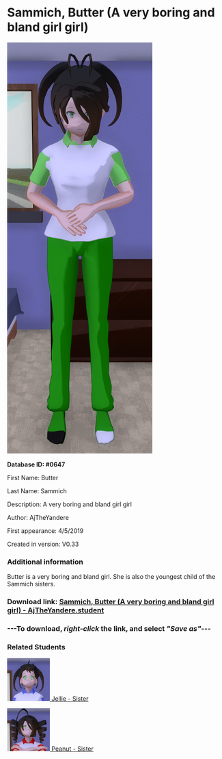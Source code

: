 # Sammich, Butter (A very boring and bland girl girl)

<img src="../../Files/Images/Sammich, Butter (A very boring and bland girl girl).png" title="Sammich, Butter (A very boring and bland girl girl) - AjTheYandere">

**Database ID: #0647**

First Name: Butter

Last Name: Sammich

Description: A very boring and bland girl girl

Author: AjTheYandere

First appearance: 4/5/2019

Created in version: V0.33

### Additional information

Butter is a very boring and bland girl. She is also the youngest child of the Sammich sisters.

### Download link: <a href="https://raw.githubusercontent.com/Arbiter1223/Daigaku-Gurashi-Custom-Students/master/Files/Student%20Files/Sammich%2C%20Butter%20(A%20very%20boring%20and%20bland%20girl%20girl)%20-%20AjTheYandere.student">Sammich, Butter (A very boring and bland girl girl) - AjTheYandere.student</a>

### ---**To download, _right-click_ the link, and select _"Save as"_**---

### Related Students

<a href="Sammich, Jellie (A very optimistic girl who likes everything).md"><img src="../../Files/Thumbs/Sammich, Jellie (A very optimistic girl who likes everything).png" height="100" width="100" title="Sammich, Jellie (A very optimistic girl who likes everything) - AjTheYandere, V1.00"></a><a href="Sammich, Jellie (A very optimistic girl who likes everything).md"> Jellie - Sister</a>

<a href="Sammich, Peanut (A ruthless and total bully).md"><img src="../../Files/Thumbs/Sammich, Peanut (A ruthless and total bully).png" height="100" width="100" title="Sammich, Peanut (A ruthless and total bully) - AjTheYandere, V1.00"></a><a href="Sammich, Peanut (A ruthless and total bully).md"> Peanut - Sister</a>

